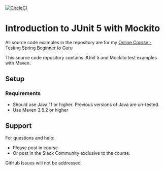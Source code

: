 [![CircleCI](https://dl.circleci.com/status-badge/img/circleci/CeDWbLViLTLEwz2tt6rUoj/FgJChsq8oVvE9NgryvRcQy/tree/main.svg?style=svg)](https://dl.circleci.com/status-badge/redirect/circleci/CeDWbLViLTLEwz2tt6rUoj/FgJChsq8oVvE9NgryvRcQy/tree/master)

# Introduction to JUnit 5 with Mockito

All source code examples in the repository are for my [Online Course - Testing Spring Beginner to Guru](https://www.udemy.com/testing-spring-boot-beginner-to-guru/?couponCode=GITHUB_REPO)

This source code repository contains JUnit 5 and Mockito test examples with Maven.

## Setup
### Requirements
* Should use Java 11 or higher. Previous versions of Java are un-tested.
* Use Maven 3.5.2 or higher

## Support
For questions and help:
* Please post in course
* Or post in the Slack Community exclusive to the course.

GitHub Issues will not be addressed.
